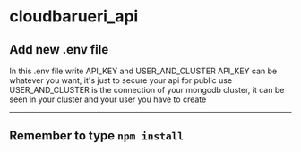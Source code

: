 # cloudbarueri_api
 
## Add new .env file

In this .env file write API_KEY and USER_AND_CLUSTER
API_KEY can be whatever you want, it's just to secure your api for public use
USER_AND_CLUSTER is the connection of your mongodb cluster, it can be seen in your cluster and your user you have to create

<hr>

## Remember to type ```npm install```
